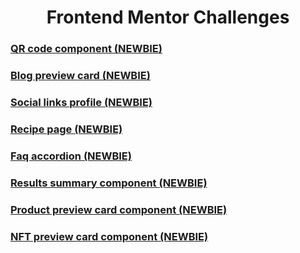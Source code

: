 <h1 align="center"> Frontend Mentor Challenges </h1>

### [QR code component (NEWBIE)](https://github.com/UPinar/frontend_mentor/tree/main/qr-code-component)

### [Blog preview card (NEWBIE)](https://github.com/UPinar/frontend_mentor/tree/main/blog-preview-card)

### [Social links profile (NEWBIE)](https://github.com/UPinar/frontend_mentor/tree/main/social-links-profile)

### [Recipe page (NEWBIE)](https://github.com/UPinar/frontend_mentor/tree/main/recipe-page)

### [Faq accordion (NEWBIE)](https://github.com/UPinar/frontend_mentor/tree/main/faq-accordion)

### [Results summary component (NEWBIE)](https://github.com/UPinar/frontend_mentor/tree/main/results-summary-component)

### [Product preview card component (NEWBIE)](https://github.com/UPinar/frontend_mentor/tree/main/product-preview-card-component)

### [NFT preview card component (NEWBIE)](https://github.com/UPinar/frontend_mentor/tree/main/nft-preview-card-component)
